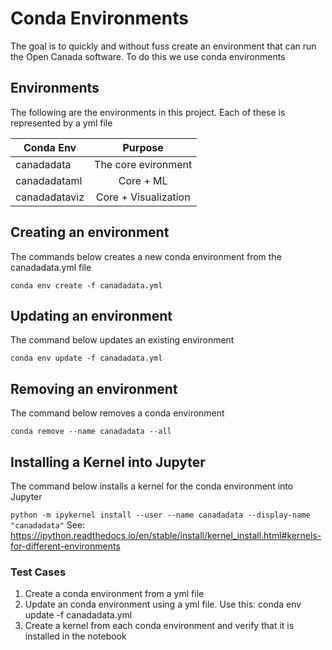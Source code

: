 # Conda Environments

The goal is to quickly and without fuss create an environment that can run the Open Canada software. 
To do this we use conda environments
 
## Environments
The following are the environments in this project. Each of these is represented by a yml file

| Conda Env     | Purpose              | 
| ------------- |:--------------------:| 
| canadadata    | The core evironment  | 
| canadadataml  | Core + ML            |
| canadadataviz | Core + Visualization | 


## Creating an environment
The commands below creates a new conda environment from the canadadata.yml file

`
conda env create -f canadadata.yml
`

## Updating an environment

The command below updates an existing environment

`
conda env update -f canadadata.yml
`

## Removing an environment
The command below removes a conda environment

`
conda remove --name canadadata --all
`

## Installing a Kernel into Jupyter
The command below installs a kernel for the conda environment into Jupyter

`
python -m ipykernel install --user --name canadadata --display-name "canadadata"
`
See:
https://ipython.readthedocs.io/en/stable/install/kernel_install.html#kernels-for-different-environments


### Test Cases
1. Create a conda environment from a yml file
2. Update an conda environment using a yml file. Use this: conda env update -f canadadata.yml
3. Create a kernel from each conda environment and verify that it is installed in the notebook
